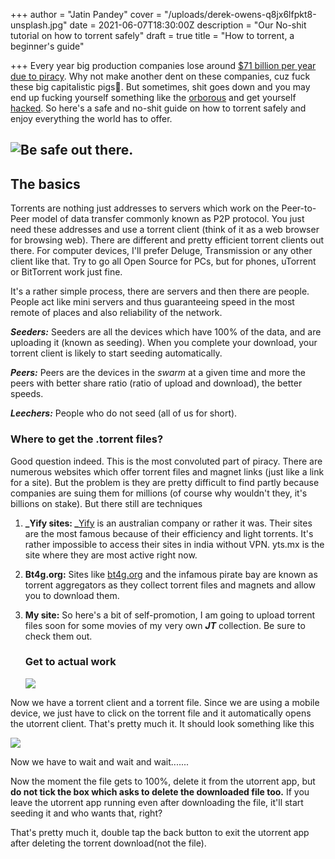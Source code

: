 +++
author = "Jatin Pandey"
cover = "/uploads/derek-owens-q8jx6lfpkt8-unsplash.jpg"
date = 2021-06-07T18:30:00Z
description = "Our No-shit tutorial on how to torrent safely"
draft = true
title = "How to torrent, a beginner's guide"

+++
Every year big production companies lose around [$71 billion per year due to piracy](https://webhostingprof.com/blog/piracy-statistics/ "dollars"). Why not make another dent on these companies, cuz fuck these big capitalistic pigs🖕. But sometimes, shit goes down and you may end up fucking yourself something like the [orborous](https://en.wikipedia.org/wiki/Oroborus "snake") and get yourself [hacked](https://en.wikipedia.org/wiki/Oroborus "fucked up"). So here's a safe and no-shit guide on how to torrent safely and enjoy everything the world has to offer.

## ![Be safe out there.](/uploads/ga-xncszfvfqhe-unsplash.jpg)

## The basics

Torrents are nothing just addresses to servers which work on the Peer-to-Peer model of data transfer commonly known as P2P protocol. You just need these addresses and use a torrent client (think of it as a web browser for browsing web). There are different and pretty efficient torrent clients out there. For computer devices, I'll prefer Deluge, Transmission or any other client like that. Try to go all Open Source for PCs, but for phones, uTorrent or BitTorrent work just fine.

It's a rather simple process, there are servers and then there are people. People act like mini servers and thus guaranteeing speed in the most remote of places and also reliability of the network.

**_Seeders:_** Seeders are all the devices which have 100% of the data, and are uploading it (known as seeding). When you complete your download, your torrent client is likely to start seeding automatically.

**_Peers:_** Peers are the devices in the _swarm_ at a given time and more the peers with better share ratio (ratio of upload and download), the better speeds. 

**_Leechers:_** People who do not seed (all of us for short).

### Where to get the .torrent files?

Good question indeed. This is the most convoluted part of piracy. There are numerous websites which offer torrent files and magnet links (just like a link for a site). But the problem is they are pretty difficult to find partly because companies are suing them for millions (of course why wouldn't they, it's billions on stake). But there still are techniques

1. **_Yify sites: _**[Yify](https://en.wikipedia.org/wiki/YIFY "YIfy") is an australian company or rather it was. Their sites are the most famous because of their efficiency and light torrents. It's rather impossible to access their sites in india without VPN. yts.mx is the site where they are most active right now. 
2. **Bt4g.org:** Sites like [bt4g.org](https://bt4g.org/) and the infamous pirate bay are known as torrent aggregators as they collect torrent files and magnets and allow you to download them. 
3. **My site:** So here's a bit of self-promotion, I am going to upload torrent files soon for some movies of my very own **_JT_** collection. Be sure to check them out.

   ### Get to actual work

   ![](/uploads/markus-spiske-iar-afb0qqw-unsplash.jpg)

Now we have a torrent client and a torrent file. Since we are using a mobile device,  we just have to click on the torrent file and it automatically opens the utorrent client. That's pretty much it. It should look something like this

![](/uploads/unnamed.png)

Now we have to wait and wait and wait.......

Now the moment the file gets to 100%, delete it from the utorrent app, but **do not tick the box which asks to delete the downloaded file too.** If you leave the utorrent app running even after downloading the file, it'll start seeding it and who wants that, right? 

That's pretty much it, double tap the back button to exit the utorrent app after deleting the torrent download(not the file).